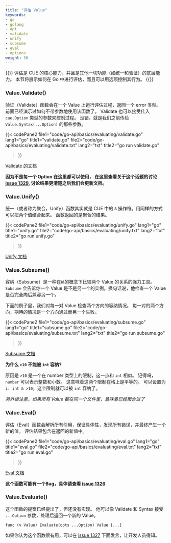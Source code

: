 ```yaml
---
title: "评估 Value"
keywords:
- go
- golang
- api
- validate
- unify
- subsume
- eval
- options
weight: 50
---
```


{{<lead>}}
评估是 CUE 的核心能力，并且是其他一切功能（如统一和验证）的底层能力。
本节将展示如何在 Go 中进行评估，而且可以用选项控制其行为。
{{</lead>}}



### Value.Validate()

验证（Validate）函数会在一个 Value 上运行评估过程，返回一个 error 类型。
前面已经演示过如何不带参数地使用该函数了。
Validate 也可以接受传入 `cue.Option` 类型的参数来控制过程。
没错，就是我们之前传给 `Value.Syntax(...Option)` 的那些参数。

{{< codePane2
	file1="code/go-api/basics/evaluating/validate.go"  lang1="go"  title1="validate.go"
	file2="code/go-api/basics/evaluating/validate.txt" lang2="txt" title2="go run validate.go"
>}}

[Validate 的文档](https://pkg.go.dev/cuelang.org/go@v0.4.0/cue#Value.Validate)

__因为不是每一个 Option 在这里都可以使用，
在这里查看关于这个话题的讨论 [issue 1329](https://github.com/cue-lang/cue/discussions/1329), 
讨论结果更清楚之后我们会更新文档。__



### Value.Unify()

统一（或者称为聚合，Unify）函数其实就是 CUE 中的 `&` 操作符。用同样的方式可以把两个值结合起来。
函数返回的是聚合的结果。

{{< codePane2
	file1="code/go-api/basics/evaluating/unify.go"  lang1="go"  title1="unify.go"
	file2="code/go-api/basics/evaluating/unify.txt" lang2="txt" title2="go run unify.go"
>}}

[Unify 文档](https://pkg.go.dev/cuelang.org/go@v0.4.0/cue#Value.Unify)


### Value.Subsume()

容纳（Subsume）是一种在`格`的概念下比较两个 Value 的关系的强力工具。
`Subsume` 会告诉你一个 Value 是不是另一个的实例。换句话说，他检查一个 Value 是否完全向后兼容另一个。

下面的例子里，我们对每一对 Value 检查两个方向的容纳情况。
每一对的两个方向，期待的情况是一个方向通过而另一个失败。

{{< codePane2
	file1="code/go-api/basics/evaluating/subsume.go"  lang1="go"  title1="subsume.go"
	file2="code/go-api/basics/evaluating/subsume.txt" lang2="txt" title2="go run subsume.go"
>}}

[Subsume 文档](https://pkg.go.dev/cuelang.org/go@v0.4.0/cue#Value.Subsume)

__为什么 `>10` 不能被 `int` 容纳?__

原因是 `>10` 是一个在 number 类型上的限制，这一点和 `int` 相似。
记得吗，`number` 可以表示整数和小数。
这意味着这两个限制在格上是平等的。
可以设置为 `i: int & >10`，这个限制就可以被 `int` 容纳了。

_另外请注意，如果所有 Value 都在同一个文件里，意味着已经聚合过了_


### Value.Eval()

评估（Eval）函数会解析所有引用，保证具体性，发现所有错误，并最终产生一个新的值。
评估结果包含在返回的新值中。

{{< codePane2
	file1="code/go-api/basics/evaluating/eval.go"  lang1="go"  title1="eval.go"
	file2="code/go-api/basics/evaluating/eval.txt" lang2="txt" title2="go run eval.go"
>}}

[Eval 文档](https://pkg.go.dev/cuelang.org/go@v0.4.0/cue#Value.Eval)

__这个函数可能有一个Bug，具体请查看 [issue 1326](https://github.com/cue-lang/cue/issues/1326)__



### Value.Evaluate()

这个函数的提案已经提出了，但还没有实现。
他可以像 Validate 和 Syntax 接受 `...Option` 参数，处理后返回一个新的 Value。

`func (v Value) Evaluate(opts ...Option) Value {...}`

如果你认为这个函数很有用，可以在 [issue 1327](https://github.com/cue-lang/cue/issues/1327)
下面发言，让开发人员得知。
 